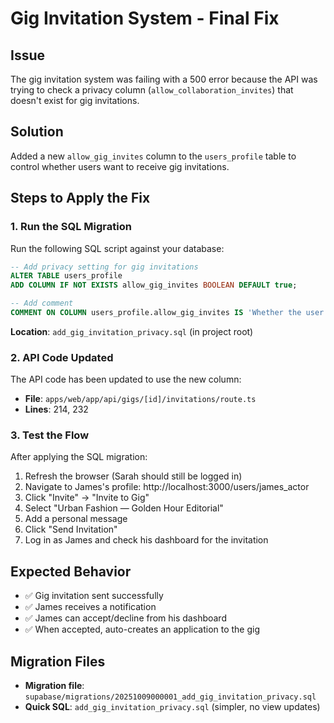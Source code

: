 # Gig Invitation System - Final Fix

## Issue
The gig invitation system was failing with a 500 error because the API was trying to check a privacy column (`allow_collaboration_invites`) that doesn't exist for gig invitations.

## Solution
Added a new `allow_gig_invites` column to the `users_profile` table to control whether users want to receive gig invitations.

## Steps to Apply the Fix

### 1. Run the SQL Migration
Run the following SQL script against your database:

```sql
-- Add privacy setting for gig invitations
ALTER TABLE users_profile
ADD COLUMN IF NOT EXISTS allow_gig_invites BOOLEAN DEFAULT true;

-- Add comment
COMMENT ON COLUMN users_profile.allow_gig_invites IS 'Whether the user allows receiving gig invitations from contributors';
```

**Location**: `add_gig_invitation_privacy.sql` (in project root)

### 2. API Code Updated
The API code has been updated to use the new column:
- **File**: `apps/web/app/api/gigs/[id]/invitations/route.ts`
- **Lines**: 214, 232

### 3. Test the Flow
After applying the SQL migration:
1. Refresh the browser (Sarah should still be logged in)
2. Navigate to James's profile: http://localhost:3000/users/james_actor
3. Click "Invite" → "Invite to Gig"
4. Select "Urban Fashion — Golden Hour Editorial"
5. Add a personal message
6. Click "Send Invitation"
7. Log in as James and check his dashboard for the invitation

## Expected Behavior
- ✅ Gig invitation sent successfully
- ✅ James receives a notification
- ✅ James can accept/decline from his dashboard
- ✅ When accepted, auto-creates an application to the gig

## Migration Files
- **Migration file**: `supabase/migrations/20251009000001_add_gig_invitation_privacy.sql`
- **Quick SQL**: `add_gig_invitation_privacy.sql` (simpler, no view updates)

